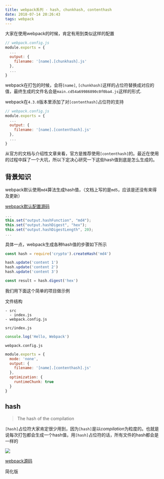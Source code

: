 ```yaml
---
title: webpack系列 - hash, chunkhash, contenthash
date: 2018-07-14 20:26:43
tags: webpack
---
```


大家在使用webpack的时候，肯定有用到类似这样的配置

```js
// webpack.config.js
module.exports = {
  ...
  output: {
    filename: '[name].[chunkhash].js'
  },
  ...
}
```

webpack在打包的时候，会将`[name]`, `[chunkhash]`这样的占位符替换成对应的值，最终生成的文件名会是`main.cd54a69986890c0f0ba4.js`这样的形式.

webpack在`4.3.0`版本里添加了对`[contenthash]`占位符的支持

```js
// webpack.config.js
module.exports = {
  ...
  output: {
    filename: '[name].[contenthash].js'
  },
  ...
}
```

从官方的文档与介绍性文章来看，官方是推荐使用`[contenthash]`的。最近在使用的过程中踩了一个大坑，所以下定决心研究一下这些hash值到底是怎么生成的。


## 背景知识

webpack默认使用`md4`算法生成hash值，（文档上写的是`md5`，应该是还没有来得及更新）

[webpack默认配置源码](https://github.com/webpack/webpack/blob/18d33c630f799e99e5e43fc0b6931713dc976529/lib/WebpackOptionsDefaulter.js#L164)

```js
...
this.set("output.hashFunction", "md4");
this.set("output.hashDigest", "hex");
this.set("output.hashDigestLength", 20);
...
```

具体一点，webpack生成各种hash值的步骤如下所示

```js
const hash = require('crypto').createHash('md4')

hash.update('content 1')
hash.update('content 2')
hash.update('content 3')

const result = hash.digest('hex')
```

我们用下面这个简单的项目做示例

文件结构

```
- src
  - index.js
- webpack.config.js
```

`src/index.js`

```js
console.log('Hello, Webpack')
```

`webpack.config.js`

```js
module.exports = {
  mode: 'none',
  output: {
    filename: '[name].[contenthash].js'
  },
  optimization: {
    runtimeChunk: true
  }
}
```

## hash
> The hash of the compilation

`[hash]`占位符大家肯定很少用到，因为`[hash]`是以*compilation*为粒度的。也就是说每次打包都会生成一个hash值，用`[hash]`占位符的话，所有文件的hash都会是一样的

![](/images/webpack-hash.jpg)

[webpack源码](https://github.com/webpack/webpack/blob/18d33c630f799e99e5e43fc0b6931713dc976529/lib/Compilation.js#L2188)

简化版

```js

```